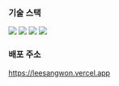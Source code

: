 ### 기술 스택

<div>
<img src="https://img.shields.io/badge/Next.js-v13.4-000000"/>
<img src="https://img.shields.io/badge/TypeScript-v5.0-2f74c0"/>
<img src="https://img.shields.io/badge/Sass-v1.62-c66394"/>
<img src="https://img.shields.io/badge/Contentlayer-v0.3-7c3aed"/>
</div>

### 배포 주소

<https://leesangwon.vercel.app>
